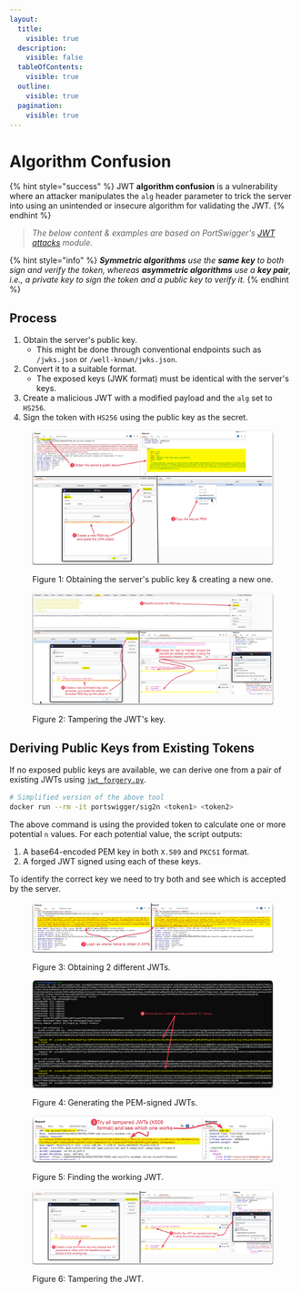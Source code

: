```yaml
---
layout:
  title:
    visible: true
  description:
    visible: false
  tableOfContents:
    visible: true
  outline:
    visible: true
  pagination:
    visible: true
---
```


# Algorithm Confusion

{% hint style="success" %}
JWT **algorithm confusion** is a vulnerability where an attacker manipulates the `alg` header parameter to trick the server into using an unintended or insecure algorithm for validating the JWT.
{% endhint %}

> _The below content & examples are based on PortSwigger's_ [_JWT attacks_](https://portswigger.net/web-security/jwt) _module._

{% hint style="info" %}
_**Symmetric algorithms** use the **same key** to both sign and verify the token, whereas **asymmetric algorithms** use a **key pair**, i.e., a private key to sign the token and a public key to verify it._
{% endhint %}

## Process <a href="#process" id="process"></a>

1. Obtain the server's public key.
   * This might be done through conventional endpoints such as `/jwks.json` or `/well-known/jwks.json`.
2. Convert it to a suitable format.
   * The exposed keys (JWK format) must be identical with the server's keys.
3. Create a malicious JWT with a modified payload and the `alg` set to `HS256`.
4. Sign the token with `HS256` using the public key as the secret.

<figure><img src="../../../../../.gitbook/assets/jwt_alg_confusion_1.png" alt=""><figcaption><p>Figure 1: Obtaining the server's public key &#x26; creating a new one.</p></figcaption></figure>

<figure><img src="../../../../../.gitbook/assets/jwt_alg_confusion_2.png" alt=""><figcaption><p>Figure 2: Tampering the JWT's key.</p></figcaption></figure>

## Deriving Public Keys from Existing Tokens <a href="#deriving-public-keys-from-existing-tokens" id="deriving-public-keys-from-existing-tokens"></a>

If no exposed public keys are available, we can derive one from a pair of existing JWTs using [`jwt_forgery.py`](https://github.com/silentsignal/rsa_sign2n).

```bash
# Simplified version of the above tool
docker run --rm -it portswigger/sig2n <token1> <token2>
```

The above command is using the provided token to calculate one or more potential `n` values. For each potential value, the script outputs:

1. A base64-encoded PEM key in both `X.509` and `PKCS1` format.
2. A forged JWT signed using each of these keys.

To identify the correct key we need to try both and see which is accepted by the server.

<figure><img src="../../../../../.gitbook/assets/jwt_alg_confusion_3.png" alt=""><figcaption><p>Figure 3: Obtaining 2 different JWTs.</p></figcaption></figure>

<figure><img src="../../../../../.gitbook/assets/jwt_alg_confusion_4.png" alt=""><figcaption><p>Figure 4: Generating the PEM-signed JWTs.</p></figcaption></figure>

<figure><img src="../../../../../.gitbook/assets/jwt_alg_confusion_5.png" alt=""><figcaption><p>Figure 5: Finding the working JWT.</p></figcaption></figure>

<figure><img src="../../../../../.gitbook/assets/jwt_alg_confusion_6.png" alt=""><figcaption><p>Figure 6: Tampering the JWT.</p></figcaption></figure>
